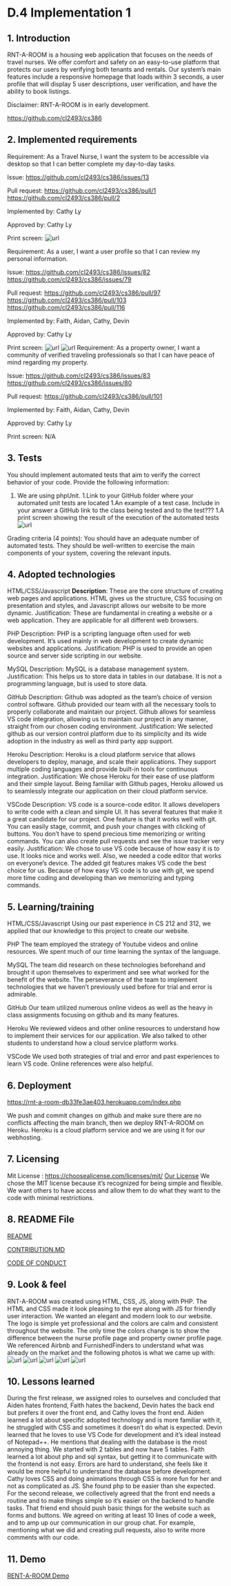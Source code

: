 # D.4 Implementation 1

## 1. Introduction

RNT-A-ROOM is a housing web application that focuses on the needs of travel nurses. We offer comfort and safety on an easy-to-use platform that protects our users by verifying both tenants and rentals. Our system’s main features include a responsive homepage that loads within 3 seconds, a user profile that will display 5 user descriptions, user verification, and have the ability to book listings. 

Disclaimer: RNT-A-ROOM is in early development.

https://github.com/cl2493/cs386

## 2. Implemented requirements

Requirement: As a Travel Nurse, I want the system to be accessible via desktop so that I can better complete my day-to-day tasks.

Issue:
https://github.com/cl2493/cs386/issues/13

Pull request:
https://github.com/cl2493/cs386/pull/1
https://github.com/cl2493/cs386/pull/2


Implemented by: Cathy Ly

Approved by: Cathy Ly

Print screen: 
![url](https://github.com/cl2493/cs386/blob/a8e872dec36b748953a8a76e19b1852ca1a7e2db/assets/desktop.png)

Requirement: As a user, I want a user profile so that I can review my personal information.

Issue:
https://github.com/cl2493/cs386/issues/82
https://github.com/cl2493/cs386/issues/79


Pull request:
https://github.com/cl2493/cs386/pull/97
https://github.com/cl2493/cs386/pull/103
https://github.com/cl2493/cs386/pull/116


Implemented by: Faith, Aidan, Cathy, Devin

Approved by: Cathy Ly

Print screen: 
![url](https://github.com/cl2493/cs386/blob/90446f1638e98e549e49fd5f8b5cb6f5e22a1539/assets/nurse-profile.png)
![url](https://github.com/cl2493/cs386/blob/ceac6939dff5c74103dc09f64a146e54484c30a5/assets/property-owner.png)
Requirement: As a property owner, I want a community of verified traveling professionals so that I can have peace of mind regarding my property.


Issue:
https://github.com/cl2493/cs386/issues/83
https://github.com/cl2493/cs386/issues/80


Pull request:
https://github.com/cl2493/cs386/pull/101


Implemented by: Faith, Aidan, Cathy, Devin

Approved by: Cathy Ly

Print screen: N/A


## 3. Tests
You should implement automated tests that aim to verify the correct behavior of your code. Provide the following information:

1. We are using phpUnit.
1.Link to your GitHub folder where your automated unit tests are located
1.An example of a test case. Include in your answer a GitHub link to the class being tested and to the test???
1.A print screen showing the result of the execution of the automated tests
![url](https://github.com/cl2493/cs386/blob/ceac6939dff5c74103dc09f64a146e54484c30a5/assets/phpunit.png)

Grading criteria (4 points): You should have an adequate number of automated tests. They should be well-written to exercise the main components of your system, covering the relevant inputs.

## 4. Adopted technologies
HTML/CSS/Javascript
**Description**:
These are the core structure of creating web pages and applications. HTML gives us the structure, CSS focusing on presentation and styles, and Javascript allows our website to be more dynamic.
Justification: 
These are fundamental in creating a website or a web application. They are applicable for all different web browsers.

PHP
Description: PHP is a scripting language often used for web development. It’s used mainly in web development to create dynamic websites and applications.
Justification: PHP is used to provide an open source and server side scripting in our website.

MySQL
Description: MySQL is a database management system. 
Justification: This helps us to store data in tables in our database. It is not a programming language, but is used to store data.

GitHub
Description:
Github was adopted as the team’s choice of version control software. Github provided our team with all the necessary tools to properly collaborate and maintain our project. Github allows for seamless VS code integration, allowing us to maintain our project in any manner, straight from our chosen coding environment.
Justification:
We selected github as our version control platform due to its simplicity and its wide adoption in the industry as well as third party app support. 

Heroku
Description:
Heroku is a cloud platform service that allows developers to deploy, manage, and scale their applications. They support multiple coding languages and provide built-in tools for continuous integration.
Justification:
We chose Heroku for their ease of use platform and their simple layout. Being familiar with Github pages, Heroku allowed us to seamlessly integrate our application on their cloud platform service.

VSCode
Description: VS code is a source-code editor. It allows developers to write code with a clean and simple UI. It has several features that make it a great candidate for our project. One feature is that it works well with git. You can easily stage, commit, and push your changes with clicking of buttons. You don’t have to spend precious time memorizing or writing commands. You can also create pull requests and see the issue tracker very easily.
Justification: We chose to use VS code because of how easy it is to use. It looks nice and works well. Also, we needed a code editor that works on everyone’s device. The added git features makes VS code the best choice for us. Because of how easy VS code is to use with git, we spend more time coding and developing than we memorizing and typing commands.

## 5. Learning/training
HTML/CSS/Javascript
Using our past experience in CS 212 and 312, we applied that our knowledge to this project to create our website.

PHP
The team employed the strategy of Youtube videos and online resources. We spent much of our time learning the syntax of the language.

MySQL
The team did research on these technologies beforehand and brought it upon themselves to experiment and see what worked for the benefit of the website. The perseverance of the team to implement technologies that we haven’t previously used before for trial and error is admirable.

GitHub
Our team utilized numerous online videos as well as the heavy in class assignments focusing on github and its many features.

Heroku
We reviewed videos and other online resources to understand how to implement their services for our application. We also talked to other students to understand how a cloud service platform works.

VSCode
We used both strategies of trial and error and past experiences to learn VS code. Online references were also helpful.

## 6. Deployment
https://rnt-a-room-db33fe3ae403.herokuapp.com/index.php

We push and commit changes on github and make sure there are no conflicts affecting the main branch, then we deploy RNT-A-ROOM on Heroku. Heroku is a cloud platform service and we are using it for our webhosting.

## 7. Licensing
Mit License : https://choosealicense.com/licenses/mit/
[Our License](https://github.com/cl2493/cs386/blob/main/LICENSE)
We chose the MIT license because it’s recognized for being simple and flexible. We want others to have access and allow them to do what they want to the code with minimal restrictions.

## 8. README File
[README](https://github.com/cl2493/cs386/blob/main/README.md)

[CONTRIBUTION.MD](https://github.com/cl2493/cs386/blob/main/CONTRIBUTING.md)

[CODE OF CONDUCT](https://github.com/cl2493/cs386/blob/main/CODE_OF_CONDUCT.md)
## 9. Look & feel
RNT-A-ROOM was created using HTML, CSS, JS, along with PHP. The HTML and CSS made it look pleasing to the eye along with JS for friendly user interaction. We wanted an elegant and modern look to our website. The logo is simple yet professional and the colors are calm and consistent throughout the website. The only time the colors change is to show the difference between the nurse profile page and property owner profile page. We referenced Airbnb and FurnishedFinders to understand what was already on the market and the following photos is what we came up with:
![url](https://github.com/cl2493/cs386/blob/f02a68ab9df2b38a387e6ab20f7f864d0bd9bb05/assets/signup.png)
![url](https://github.com/cl2493/cs386/blob/90446f1638e98e549e49fd5f8b5cb6f5e22a1539/assets/nurse-profile.png)
![url](https://github.com/cl2493/cs386/blob/ceac6939dff5c74103dc09f64a146e54484c30a5/assets/property-owner.png)
![url](https://github.com/cl2493/cs386/blob/a8e872dec36b748953a8a76e19b1852ca1a7e2db/assets/desktop.png)
![url](https://github.com/cl2493/cs386/blob/1bb588656a4cd86845b4d965f209ab7ff48b489b/assets/directory-home.png)
## 10. Lessons learned
During the first release, we assigned roles to ourselves and concluded that Aiden hates frontend, Faith hates the backend, Devin hates the back end but prefers it over the front end, and Cathy loves the front end. Aiden learned a lot about specific adopted technology and is more familiar with it, he struggled with CSS and sometimes it doesn’t do what is expected. Devin learned that he loves to use VS Code for development and it’s ideal instead of Notepad++. He mentions that dealing with the database is the most annoying thing. We started with 2 tables and now have 5 tables. Faith learned a lot about php and sql syntax, but getting it to communicate with the frontend is not easy. Errors are hard to understand, she feels like it would be more helpful to understand the database before development. Cathy loves CSS and doing animations through CSS is more fun for her and not as complicated as JS. She found php to be easier than she expected. For the second release, we collectively agreed that the front end needs a routine and to make things simple so it’s easier on the backend to handle tasks. That friend end should push basic things for the website such as forms and buttons. We agreed on writing at least 10 lines of code a week, and to amp up our communication in our group chat. For example, mentioning what we did and creating pull requests, also to write more comments with our code.

## 11. Demo
[RENT-A-ROOM Demo](https://drive.google.com/file/d/1X09KP0NJy46pzPvZEwxM_6r5hLa022jE/view)

